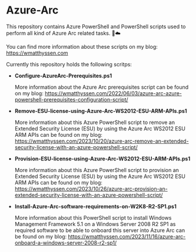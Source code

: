 # Azure-Arc

This repository contains Azure PowerShell and PowerShell scripts used to perform all kind of Azure Arc related tasks. 🚀☁️

You can find more information about these scripts on my blog: https://wmatthyssen.com

Currently this repository holds the following scritps:

- **Configure-AzureArc-Prerequisites.ps1**

  More information about the Azure Arc prerequisites script can be found on my blog: https://wmatthyssen.com/2022/06/03/azure-arc-azure-powershell-prerequisites-configuration-script/

- **Remove-ESU-license-using-Azure-Arc-WS2012-ESU-ARM-APIs.ps1**

  More information about this Azure PowerShell script to remove an Extended Security License (ESU) by using the Azure Arc WS2012 ESU ARM APIs can be found on my blog: https://wmatthyssen.com/2023/10/20/azure-arc-remove-an-extended-security-license-with-an-azure-powershell-script/

- **Provision-ESU-license-using-Azure-Arc-WS2012-ESU-ARM-APIs.ps1**

  More information about this Azure PowerShell script to provision an Extended Security License (ESU) by using the Azure Arc WS2012 ESU ARM APIs can be found on my blog: https://wmatthyssen.com/2023/10/26/azure-arc-provision-an-extended-security-license-with-an-azure-powershell-script/

- **Install-Azure-Arc-software-requirements-on-W2K8-R2-SP1.ps1**

  More information about this PowerShell script to install Windows Management Framework 5.1 on a Windows Server 2008 R2 SP1 as required software to be able to onboard this server into Azure Arc can be found on my blog: https://wmatthyssen.com/2023/11/16/azure-arc-onboard-a-windows-server-2008-r2-sp1/
